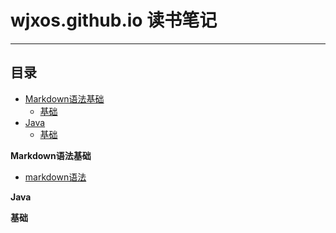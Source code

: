 # wjxos.github.io 读书笔记
***

## 目录

- [Markdown语法基础](#Markdown语法基础)
    - [基础](#基础)
- [Java](#Java)
    - [基础](#基础)
    
    
 
 
 
 
 
 
 
 
 
 
 
 
 
 
 
 
 
 
 
 **Markdown语法基础**
 * [markdown语法](#docs/markdown/markdown.md)
 
 **Java**
 
 **基础**